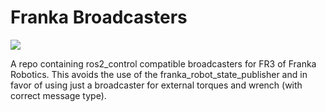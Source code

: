 # Franka Broadcasters
<a href="https://github.com/danielsanjosepro/franka_broadcasters/actions/workflows/docker_build.yml"><img src="https://github.com/danielsanjosepro/franka_broadcasters/actions/workflows/docker_build.yml/badge.svg"/></a>

A repo containing ros2_control compatible broadcasters for FR3 of Franka Robotics. This avoids the use of the franka_robot_state_publisher and in favor of using just a broadcaster for external torques and wrench (with correct message type).
